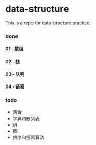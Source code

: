 # data-structure
This is a repo for data structure practice.

### done
#### 01 - 数组
#### 02 - 栈
#### 03 - 队列
#### 04 - 链表

### todo
- 集合
- 字典和散列表
- 树
- 图
- 排序和搜索算法